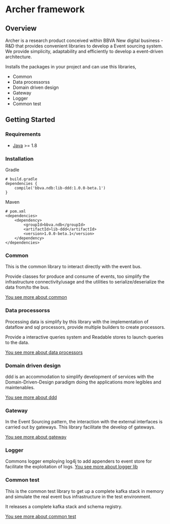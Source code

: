 Archer framework
==================

## Overview

Archer is a research product conceived within BBVA New digital business - R&D that provides convenient libraries to develop a Event sourcing system. We provide simplicity, adaptability and efficiently to develop a event-driven architecture. 


Installs the packages in your project and can use this libraries,

 * Common
 * Data processorss
 * Domain driven design
 * Gateway
 * Logger
 * Common test


Getting Started
---------------

### Requirements

* [Java](https://www.java.com) >= 1.8

### Installation

Gradle
```text/plain
# build.gradle
dependencies {
	compile('bbva.ndb:lib-ddd:1.0.0-beta.1')
}
```

Maven
```text/plain
# pom.xml
<dependencies>
    <dependency>
        <groupId>bbva.ndb</groupId>
        <artifactId>lib-ddd</artifactId>
        <version>1.0.0-beta.1</version>
    </dependency>
</dependencies>
```


### Common

This is the common library to interact directly with the event bus. 

Provide classes for produce and consume of events, too  simplify the infrastructure connectivity/usage and the utilities to serialize/deserialize the data from/to the bus.

[You see more about common](archer-common-lib/README.md)

### Data processorss

Processing data is simplify by this library with the implementation of dataflow and sql processors, provide multiple builders to create processors. 

Provide a interactive queries system and Readable stores to launch queries to the data.

[You see more about data processors](archer-data-processors-lib/README.md)

### Domain driven design

ddd is an accommodation to simplify development of services with the Domain-Driven-Design paradigm  doing the applications more legibles and maintenables.

[You see more about ddd](archer-ddd-lib/README.md)

### Gateway

In the Event Sourcing pattern, the interaction with the external interfaces is carried out by gateways. This library facilitate the develop of gateways.

[You see more about gateway](archer-gateway-lib/README.md)

### Logger

Commons logger employing log4j to add appenders to event store for facilitate the exploitation of logs.
[You see more about logger lib](archer-log-lib/README.md)
### Common test

This is the common test library to get up a complete kafka stack in memory and simulate the real event bus infrastructure in the test environment.

It releases a complete kafka stack and schema registry.

[You see more about common test](archer-common-test-lib/README.md)
